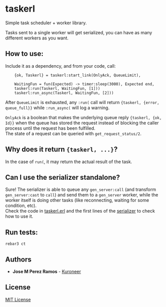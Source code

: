 # taskerl

Simple task scheduler + worker library.  

Tasks sent to a single worker will get serialized, you can have as many
different workers as you want.

## How to use:

Include it as a dependency, and from your code, call:

```
    {ok, Taskerl} = taskerl:start_link(OnlyAck, QueueLimit),

    WaitingFun = fun(Expected) -> timer:sleep(3000), Expected end,
    taskerl:run(Taskerl, WaitingFun, [1]))
    taskerl:run_async(Taskerl, WaitingFun, [2]))
```

After `QueueLimit` is exhausted, any `:run(` call will return `{taskerl, {error, queue_full}}`
while `:run_async(` will log a warning.

`OnlyAck` is a boolean that makes the underlying queue reply `{taskerl, {ok,
Id}}` when the queue has stored the request instead of blocking the caller
process until the request has been fulfilled.  
The state of a request can be queried with `get_request_status/2`.

## Why does it return `{taskerl, ...}`?

In the case of `run(`, it may return the actual result of the task.

## Can I use the serializer standalone?

Sure! The serializer is able to queue any `gen_server:call` (and transform
`gen_server:cast` to `call`) and send them to a `gen_server` worker, while the
worker itself is doing other tasks (like reconnecting, waiting for some
condition, etc).  
Check the code in [taskerl.erl](src/taskerl.erl) and the first lines of the
[serializer](src/taskerl_gen_server_serializer.erl) to check how to use it.

## Run tests:
```
rebar3 ct
```

## Authors

* **Jose M Perez Ramos** - [Kuroneer](https://github.com/Kuroneer)

## License

[MIT License](LICENSE)

